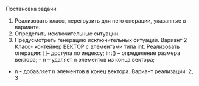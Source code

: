 Постановка задачи
1. Реализовать класс, перегрузить для него операции, указанные в варианте.
2. Определить исключительные ситуации.
3. Предусмотреть генерацию исключительных ситуаций. 
Вариант 2
 Класс- контейнер ВЕКТОР с элементами типа int.
Реализовать операции:
[]– доступа по индексу;
int() – определение размера вектора; - n – удаляет n элементов из конца вектора;
+ n - добавляет n элементов в конец вектора.
Вариант реализации: 2, 3
